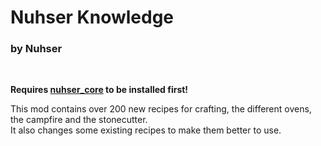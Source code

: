 # Nuhser Knowledge

### by Nuhser

<br>

**Requires [nuhser_core](https://github.com/Nuhser/nuhser_core "Nuhser_Core") to be installed first!**

This mod contains over 200 new recipes for crafting, the different ovens, the campfire and the stonecutter.  
It also changes some existing recipes to make them better to use.
